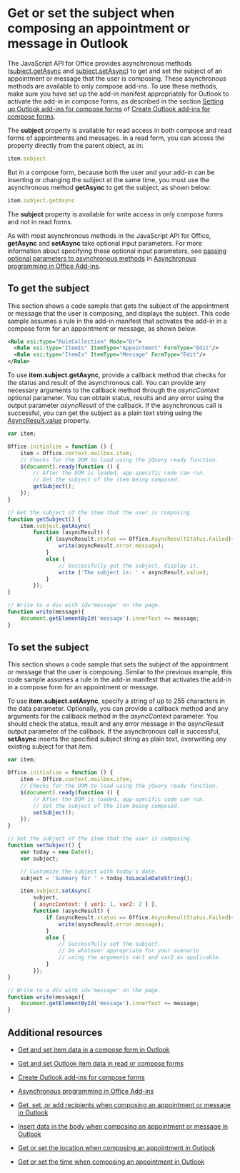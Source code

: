 
# Get or set the subject when composing an appointment or message in Outlook

The JavaScript API for Office provides asynchronous methods ([subject.getAsync](https://dev.outlook.com/reference/add-ins/Subject.html) and [subject.setAsync](https://dev.outlook.com/reference/add-ins/Subject.html)) to get and set the subject of an appointment or message that the user is composing. These asynchronous methods are available to only compose add-ins. To use these methods, make sure you have set up the add-in manifest appropriately for Outlook to activate the add-in in compose forms, as described in the section [Setting up Outlook add-ins for compose forms](../outlook/compose-scenario.md#mod_off15_CreatingForCompose_SettingUp) of [Create Outlook add-ins for compose forms](../outlook/compose-scenario.md).

The  **subject** property is available for read access in both compose and read forms of appointments and messages. In a read form, you can access the property directly from the parent object, as in:




```js
item.subject
```

But in a compose form, because both the user and your add-in can be inserting or changing the subject at the same time, you must use the asynchronous method  **getAsync** to get the subject, as shown below:




```js
item.subject.getAsync
```

The  **subject** property is available for write access in only compose forms and not in read forms.

As with most asynchronous methods in the JavaScript API for Office,  **getAsync** and **setAsync** take optional input parameters. For more information about specifying these optional input parameters, see [passing optional parameters to asynchronous methods](http://msdn.microsoft.com/en-us/library/7fe6bb42-3178-4d96-85f5-af5caea7b950%28Office.15%29.aspx#AsyncProgramming_OptionalParameters) in [Asynchronous programming in Office Add-ins](../../docs/develop/asynchronous-programming-in-office-add-ins.md).


## To get the subject


This section shows a code sample that gets the subject of the appointment or message that the user is composing, and displays the subject. This code sample assumes a rule in the add-in manifest that activates the add-in in a compose form for an appointment or message, as shown below.


```XML
<Rule xsi:type="RuleCollection" Mode="Or">
  <Rule xsi:type="ItemIs" ItemType="Appointment" FormType="Edit"/>
  <Rule xsi:type="ItemIs" ItemType="Message" FormType="Edit"/>
</Rule>

```

To use  **item.subject.getAsync**, provide a callback method that checks for the status and result of the asynchronous call. You can provide any necessary arguments to the callback method through the  _asyncContext_ optional parameter. You can obtain status, results and any error using the output parameter _asyncResult_ of the callback. If the asynchronous call is successful, you can get the subject as a plain text string using the [AsyncResult.value](https://dev.outlook.com/reference/add-ins/simple-types.html) property.




```js
var item;

Office.initialize = function () {
    item = Office.context.mailbox.item;
    // Checks for the DOM to load using the jQuery ready function.
    $(document).ready(function () {
        // After the DOM is loaded, app-specific code can run.
        // Get the subject of the item being composed.
        getSubject();
    });
}

// Get the subject of the item that the user is composing.
function getSubject() {
    item.subject.getAsync(
        function (asyncResult) {
            if (asyncResult.status == Office.AsyncResultStatus.Failed){
                write(asyncResult.error.message);
            }
            else {
                // Successfully got the subject, display it.
                write ('The subject is: ' + asyncResult.value);
            }
        });
}

// Write to a div with id='message' on the page.
function write(message){
    document.getElementById('message').innerText += message; 
}
```


## To set the subject


This section shows a code sample that sets the subject of the appointment or message that the user is composing. Similar to the previous example, this code sample assumes a rule in the add-in manifest that activates the add-in in a compose form for an appointment or message.

To use  **item.subject.setAsync**, specify a string of up to 255 characters in the data parameter. Optionally, you can provide a callback method and any arguments for the callback method in the  _asyncContext_ parameter. You should check the status, result and any error message in the _asyncResult_ output parameter of the callback. If the asynchronous call is successful, **setAsync** inserts the specified subject string as plain text, overwriting any existing subject for that item.




```js
var item;

Office.initialize = function () {
    item = Office.context.mailbox.item;
    // Checks for the DOM to load using the jQuery ready function.
    $(document).ready(function () {
        // After the DOM is loaded, app-specific code can run.
        // Set the subject of the item being composed.
        setSubject();
    });
}

// Set the subject of the item that the user is composing.
function setSubject() {
    var today = new Date();
    var subject;

    // Customize the subject with today's date.
    subject = 'Summary for ' + today.toLocaleDateString();

    item.subject.setAsync(
        subject,
        { asyncContext: { var1: 1, var2: 2 } },
        function (asyncResult) {
            if (asyncResult.status == Office.AsyncResultStatus.Failed){
                write(asyncResult.error.message);
            }
            else {
                // Successfully set the subject.
                // Do whatever appropriate for your scenario
                // using the arguments var1 and var2 as applicable.
            }
        });
}

// Write to a div with id='message' on the page.
function write(message){
    document.getElementById('message').innerText += message; 
}
```


## Additional resources



- [Get and set item data in a compose form in Outlook](../outlook/get-and-set-item-data-in-a-compose-form.md)
    
- [Get and set Outlook item data in read or compose forms](../outlook/item-data.md)
    
- [Create Outlook add-ins for compose forms](../outlook/compose-scenario.md)
    
- [Asynchronous programming in Office Add-ins](../../docs/develop/asynchronous-programming-in-office-add-ins.md)
    
- [Get, set, or add recipients when composing an appointment or message in Outlook](../outlook/get-set-or-add-recipients.md)
    
- [Insert data in the body when composing an appointment or message in Outlook](../outlook/insert-data-in-the-body.md)
    
- [Get or set the location when composing an appointment in Outlook](../outlook/get-or-set-the-location-of-an-appointment.md)
    
- [Get or set the time when composing an appointment in Outlook](../outlook/get-or-set-the-time-of-an-appointment.md)
    
